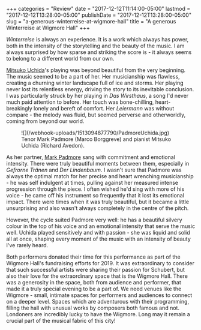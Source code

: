 +++
categories = "Review"
date = "2017-12-12T11:14:00-05:00"
lastmod = "2017-12-12T13:28:00-05:00"
publishDate = "2017-12-12T13:28:00-05:00"
slug = "a-generous-winterreise-at-wigmore-hall"
title = "A generous Winterreise at Wigmore Hall"
+++

*Winterreise* is always an experience. It is a work which always has power, both in the intensity of the storytelling and the beauty of the music. I am always surprised by how sparse and striking the score is - it always seems to belong to a different world from our own.

[Mitsuko Uchida](/scene/people/mitsuko-uchida/)'s playing was beyond beautiful from the very beginning. The music seemed to be a part of her. Her musicianship was flawless, creating a churning winter landscape full of ice and storms. Her playing never lost its relentless energy, driving the story to its inevitable conclusion. I was particularly struck by her playing in *Das Wirsthaus*, a song I'd never much paid attention to before. Her touch was bone-chilling, heart-breakingly lonely and bereft of comfort. Her *Leiermann* was without compare - the melody was fluid, but seemed perverse and otherworldly, coming from beyond our world.

<figure data-type="image">
![](/webhook-uploads/1513094877790/PadmoreUchida.jpg)
<figcaption>Tenor Mark Padmore (Marco Borggreve) and pianist Mitsuko Uchida (Richard Avedon).</figcaption>
</figure>

As her partner, [Mark Padmore](/scene/people/mark-padmore/) sang with commitment and emotional intensity. There were truly beautiful moments between them, especially in *Gefrorne Tränen* and *Der Lindenbaum*. I wasn't sure that Padmore was always the optimal match for her precise and heart wrenching musicianship - he was self indulgent at times, pulling against her measured intense progression through the piece. I often wished he'd sing with more of his voice - he came off his instrument so frequently that it lost its emotional impact. There were times when it was truly beautiful, but it became a little unsurprising and also wasn't always completely in the centre of the pitch. 

However, the cycle suited Padmore very well: he has a beautiful silvery colour in the top of his voice and an emotional intensity that serve the music well. Uchida played sensitively and with passion - she was liquid and solid all at once, shaping every moment of the music with an intensity of beauty I've rarely heard. 

Both performers donated their time for this performance as part of the Wigmore Hall's fundraising efforts for 2019. It was extraordinary to consider that such successful artists were sharing their passion for Schubert, but also their love for the extraordinary space that is the Wigmore Hall. There was a generosity in the space, both from audience and performer, that made it a truly special evening to be a part of. We need venues like the Wigmore - small, intimate spaces for performers and audiences to connect on a deeper level. Spaces which are adventurous with their programming, filling the hall with unusual works by composers both famous and not. Londoners are incredibly lucky to have the Wigmore. Long may it remain a crucial part of the musical fabric of this city!
